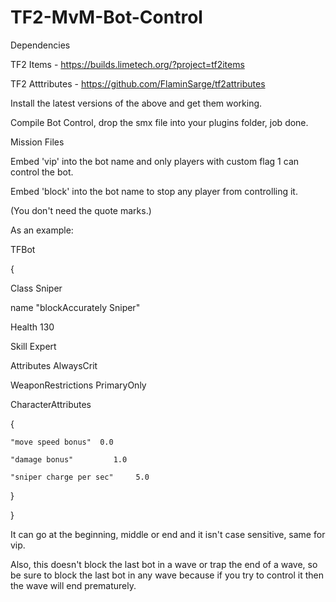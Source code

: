 # TF2-MvM-Bot-Control

Dependencies

TF2 Items - https://builds.limetech.org/?project=tf2items

TF2 Atttributes - https://github.com/FlaminSarge/tf2attributes

Install the latest versions of the above and get them working.

Compile Bot Control, drop the smx file into your plugins folder, job done.



Mission Files

Embed 'vip' into the bot name and only players with custom flag 1 can control the bot.

Embed 'block' into the bot name to stop any player from controlling it.

(You don't need the quote marks.)

As an example:

TFBot

{

  Class Sniper
  
  name "blockAccurately Sniper"
  
  Health 130
  
  Skill Expert
  
  Attributes AlwaysCrit
  
  WeaponRestrictions PrimaryOnly
  
  CharacterAttributes
  
  {
  
    "move speed bonus"	0.0
    
    "damage bonus"         1.0
    
    "sniper charge per sec"     5.0
    
  } 
  
}


 It can go at the beginning, middle or end and it isn't case sensitive, same for vip.
 
 Also, this doesn't block the last bot in a wave or trap the end of a wave, so be sure to block the last bot in any wave because if you try to control it then the wave will end prematurely.
